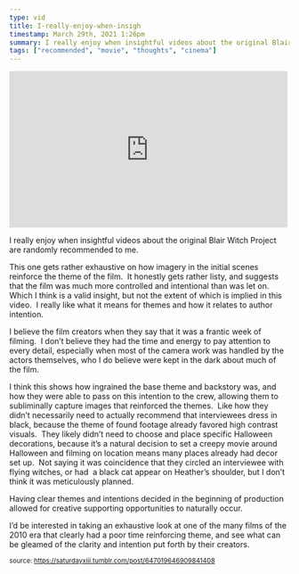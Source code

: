 ```yaml
---
type: vid
title: I-really-enjoy-when-insigh
timestamp: March 29th, 2021 1:26pm
summary: I really enjoy when insightful videos about the original Blair Witch Project are randomly recommended to meppThis one gets rather exhaustive on hI believe the film creators when they say that it was a frantic week of filming  I don’t believe they had the time and energy to pay attention to everI think this shows how ingrained the base theme and backstory was and how they were able to pass on this intention to the crew allowing them to subliHaving clear themes and intentions decided in the beginning of production allowed for creative supporting opportunities to naturally occurbrpp
tags: ["recommended", "movie", "thoughts", "cinema"]
---
```

<iframe width="500" height="281"  id="youtube_iframe" src="https://www.youtube.com/embed/rDkc2_phiJ4?feature=oembed&amp;enablejsapi=1&amp;origin=http://safe.txmblr.com&amp;wmode=opaque" frameborder="0" allow="accelerometer; autoplay; clipboard-write; encrypted-media; gyroscope; picture-in-picture" allowfullscreen></iframe>                    
                                            <div class="caption"><p>I really enjoy when insightful videos about the original Blair Witch Project are randomly recommended to me.</p><p>This one gets rather exhaustive on how imagery in the initial scenes reinforce the theme of the film.  It honestly gets rather listy, and suggests that the film was much more controlled and intentional than was let on.  Which I think is a valid insight, but not the extent of which is implied in this video.  I really like what it means for themes and how it relates to author intention.  </p><p>I believe the film creators when they say that it was a frantic week of filming.  I don’t believe they had the time and energy to pay attention to every detail, especially when most of the camera work was handled by the actors themselves, who I do believe were kept in the dark about much of the film.  </p><p>I think this shows how ingrained the base theme and backstory was, and how they were able to pass on this intention to the crew, allowing them to subliminally capture images that reinforced the themes.  Like how they didn’t necessarily need to actually recommend that interviewees dress in black, because the theme of found footage already favored high contrast visuals.  They likely didn’t need to choose and place specific Halloween decorations, because it’s a natural decision to set a creepy movie around Halloween and filming on location means many places already had decor set up.  Not saying it was coincidence that they circled an interviewee with flying witches, or had  a black cat appear on Heather’s shoulder, but I don’t think it was meticulously planned.  </p><p>Having clear themes and intentions decided in the beginning of production allowed for creative supporting opportunities to naturally occur.<br/></p><p>I’d be interested in taking an exhaustive look at one of the many films of the 2010 era that clearly had a poor time reinforcing theme, and see what can be gleamed of the clarity and intention put forth by their creators.</p> </div>
                                                    
<small>source: https://saturdayxiii.tumblr.com/post/647019646909841408</small>